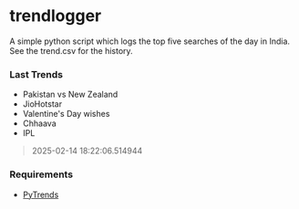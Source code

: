 # trendlogger
A simple python script which logs the top five searches of the day in India.<br>See the trend.csv for the history.<br>

<!-- Last Trends -->
### Last Trends
* Pakistan vs New Zealand
* JioHotstar
* Valentine's Day wishes
* Chhaava
* IPL
> 2025-02-14 18:22:06.514944

<!-- Requirements -->
### Requirements
* [PyTrends](https://github.com/dreyco676/pytrends)
